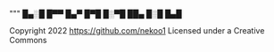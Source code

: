 """
█▄░█ █▀▀ █▄▀ █▀█
█░▀█ ██▄ █░█ █▄█

Copyright 2022 https://github.com/nekoo1
    Licensed under a Creative Commons
